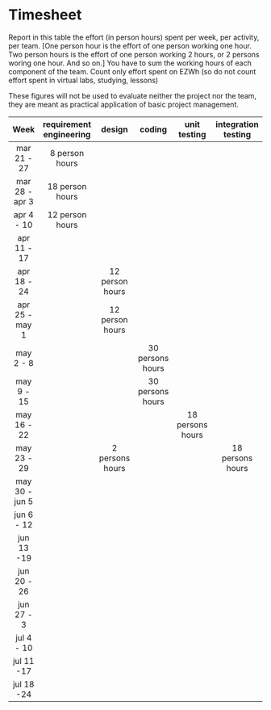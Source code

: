 # Timesheet

Report in this table the effort (in person hours) spent per week, per activity, per team. 
[One person hour is the effort of one person working one hour.
Two person hours is the effort of one person working 2 hours, or 2 persons woring one hour. And so on.]
You have to sum the working hours of each component of the team.
Count only effort spent on EZWh (so do not count effort spent in virtual labs, studying, lessons)

These figures will not be used to evaluate neither the project nor the team, they are meant as practical application of basic project management.

| Week | requirement engineering | design | coding | unit testing | integration testing | acceptance testing | management | git maven |
|:-----------:|:--------:|:-----------:|:-----------:|:----------:|:------------:|:---------------:|:-------------:|:--------------:|
| mar 21 - 27 | 8 person hours | | | | | | | |
| mar 28 - apr 3 | 18 person hours | | | | | | | |
| apr 4 - 10 | 12 person hours | | | | | | | |
| apr 11 - 17| | | | | | | | |
| apr 18 - 24|  | 12 person hours | | | | | | |
| apr 25 - may 1 | | 12 person hours | | | | | | |
| may 2 - 8  | | | 30 persons hours | | | | | |
| may 9 - 15| | | 30 persons hours | | | | | |
| may 16 - 22| | |  | 18 persons hours | | | | |
| may 23 - 29| | 2 persons hours |  |  | 18 persons hours | | | |
| may 30 - jun 5 | | | | | | 10 persons hours | | |
| jun 6 - 12 | | | | | | 10 persons hours | | |
| jun 13 -19 | | | | | | | | |
| jun 20 - 26 | | | | | | | | |
| jun 27 - 3 | | | | | | | | |
| jul 4 - 10 | | | | | | | | |
| jul 11 -17 | | | | | | | | |
| jul 18 -24 | | | | | | | | |

